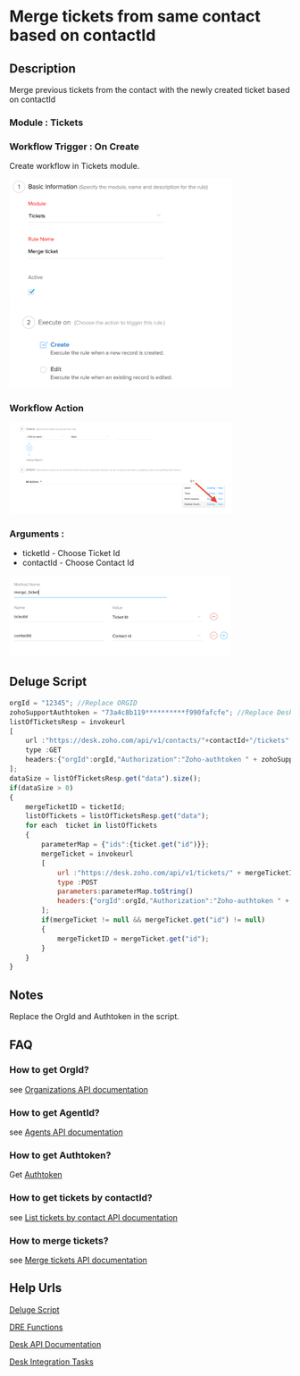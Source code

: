 # Merge tickets from same contact based on contactId

## Description
Merge previous tickets from the contact with the newly created ticket based on contactId 


### Module : Tickets
### Workflow Trigger : On Create
Create workflow in Tickets module. 

<img src="images/wf.png" alt="wf" width="400"/>
<img src="images/wfCreate.png" alt="wfCreate" width="400"/>


### Workflow Action
<img src="images/wfAction.png" alt="wfAction" width="400"/>

### Arguments : 
* ticketId - Choose Ticket Id
* contactId - Choose Contact Id

<img src="images/args.png" alt="arguments" width="400"/>

## Deluge Script
```javascript
orgId = "12345"; //Replace ORGID
zohoSupportAuthtoken = "73a4c8b119**********f990fafcfe"; //Replace Desk API Authtoken
listOfTicketsResp = invokeurl
[
	url :"https://desk.zoho.com/api/v1/contacts/"+contactId+"/tickets"
	type :GET
	headers:{"orgId":orgId,"Authorization":"Zoho-authtoken " + zohoSupportAuthtoken}
];
dataSize = listOfTicketsResp.get("data").size();
if(dataSize > 0)
{
	mergeTicketID = ticketId;
	listOfTickets = listOfTicketsResp.get("data");
	for each  ticket in listOfTickets
	{
		parameterMap = {"ids":{ticket.get("id")}};
		mergeTicket = invokeurl
		[
			url :"https://desk.zoho.com/api/v1/tickets/" + mergeTicketID + "/merge"
			type :POST
			parameters:parameterMap.toString()
			headers:{"orgId":orgId,"Authorization":"Zoho-authtoken " + zohoSupportAuthtoken,"Content-Type":"application/json"}
		];
		if(mergeTicket != null && mergeTicket.get("id") != null)
		{
			mergeTicketID = mergeTicket.get("id");
		}
	}
}

```

## Notes
Replace the OrgId and Authtoken in the script.


## FAQ
### How to get OrgId?
see [Organizations API documentation](https://desk.zoho.com/support/APIDocument.do#Organizations)

### How to get AgentId?
see [Agents API documentation](https://desk.zoho.com/support/APIDocument.do#Agents#Agents_Listagents)

### How to get Authtoken?
Get [Authtoken](https://accounts.zoho.com/apiauthtoken/create?SCOPE=ZohoSupport/supportapi,ZohoSearch/SearchAPI)

### How to get tickets by contactId?
see [List tickets by contact API documentation](https://desk.zoho.com/support/APIDocument.do#Contacts#Contacts_Listticketsbycontact)

### How to merge tickets?
see [Merge tickets API documentation](https://desk.zoho.com/support/APIDocument.do#Tickets#Tickets_Mergetwotickets)

## Help Urls
[Deluge Script](https://www.zoho.com/deluge/help/)

[DRE Functions](https://dre.zoho.com/help/)

[Desk API Documentation](https://desk.zoho.com/support/APIDocument.do)

[Desk Integration Tasks](https://www.zoho.com/deluge/help/desk-tasks.html)

